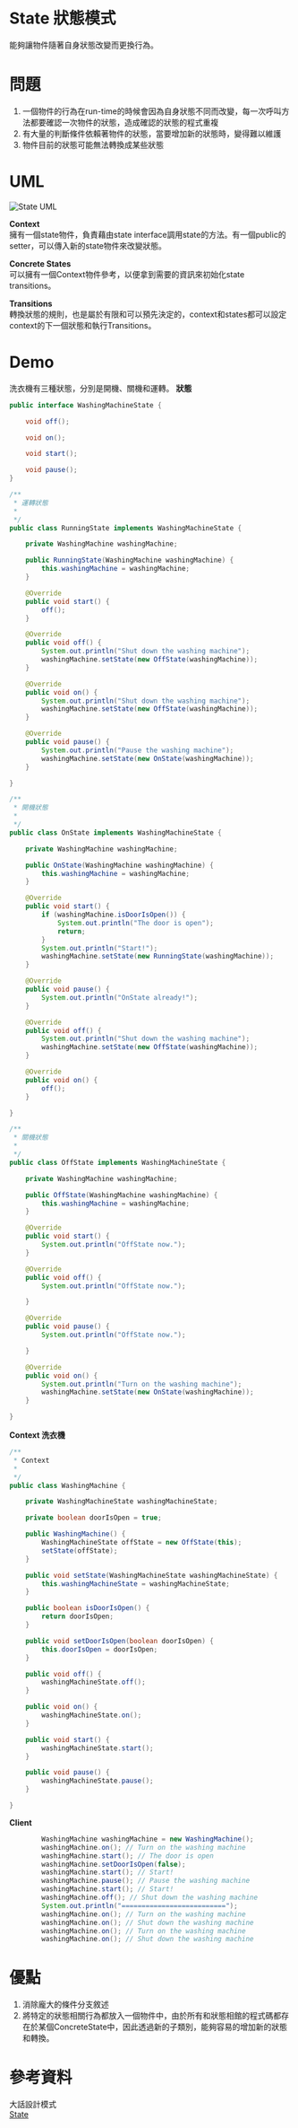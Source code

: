 # State 狀態模式
能夠讓物件隨著自身狀態改變而更換行為。

# 問題
1. 一個物件的行為在run-time的時候會因為自身狀態不同而改變，每一次呼叫方法都要確認一次物件的狀態，造成確認的狀態的程式重複
2. 有大量的判斷條件依賴著物件的狀態，當要增加新的狀態時，變得難以維護
3. 物件目前的狀態可能無法轉換成某些狀態

# UML
![State UML](/picture/state.png)

**Context**  
擁有一個state物件，負責藉由state interface調用state的方法。有一個public的setter，可以傳入新的state物件來改變狀態。
  
**Concrete States**  
可以擁有一個Context物件參考，以便拿到需要的資訊來初始化state transitions。

**Transitions**  
轉換狀態的規則，也是屬於有限和可以預先決定的，context和states都可以設定context的下一個狀態和執行Transitions。

# Demo  
洗衣機有三種狀態，分別是開機、關機和運轉。
**狀態**  
```java
public interface WashingMachineState {

	void off();

	void on();

	void start();

	void pause();
}

/**
 * 運轉狀態
 *
 */
public class RunningState implements WashingMachineState {

	private WashingMachine washingMachine;

	public RunningState(WashingMachine washingMachine) {
		this.washingMachine = washingMachine;
	}

	@Override
	public void start() {
		off();
	}

	@Override
	public void off() {
		System.out.println("Shut down the washing machine");
		washingMachine.setState(new OffState(washingMachine));
	}

	@Override
	public void on() {
		System.out.println("Shut down the washing machine");
		washingMachine.setState(new OffState(washingMachine));
	}

	@Override
	public void pause() {
		System.out.println("Pause the washing machine");
		washingMachine.setState(new OnState(washingMachine));
	}

}

/**
 * 開機狀態
 *
 */
public class OnState implements WashingMachineState {

	private WashingMachine washingMachine;

	public OnState(WashingMachine washingMachine) {
		this.washingMachine = washingMachine;
	}

	@Override
	public void start() {
		if (washingMachine.isDoorIsOpen()) {
			System.out.println("The door is open");
			return;
		}
		System.out.println("Start!");
		washingMachine.setState(new RunningState(washingMachine));
	}

	@Override
	public void pause() {
		System.out.println("OnState already!");
	}

	@Override
	public void off() {
		System.out.println("Shut down the washing machine");
		washingMachine.setState(new OffState(washingMachine));
	}

	@Override
	public void on() {
		off();
	}

}

/**
 * 關機狀態
 *
 */
public class OffState implements WashingMachineState {

	private WashingMachine washingMachine;

	public OffState(WashingMachine washingMachine) {
		this.washingMachine = washingMachine;
	}

	@Override
	public void start() {
		System.out.println("OffState now.");
	}

	@Override
	public void off() {
		System.out.println("OffState now.");

	}

	@Override
	public void pause() {
		System.out.println("OffState now.");

	}

	@Override
	public void on() {
		System.out.println("Turn on the washing machine");
		washingMachine.setState(new OnState(washingMachine));
	}

}

```

**Context 洗衣機**  
```java
/**
 * Context
 *
 */
public class WashingMachine {

	private WashingMachineState washingMachineState;

	private boolean doorIsOpen = true;

	public WashingMachine() {
		WashingMachineState offState = new OffState(this);
		setState(offState);
	}

	public void setState(WashingMachineState washingMachineState) {
		this.washingMachineState = washingMachineState;
	}

	public boolean isDoorIsOpen() {
		return doorIsOpen;
	}

	public void setDoorIsOpen(boolean doorIsOpen) {
		this.doorIsOpen = doorIsOpen;
	}

	public void off() {
		washingMachineState.off();
	}

	public void on() {
		washingMachineState.on();
	}

	public void start() {
		washingMachineState.start();
	}

	public void pause() {
		washingMachineState.pause();
	}

}
```
**Client**
```java
		WashingMachine washingMachine = new WashingMachine();
		washingMachine.on(); // Turn on the washing machine
		washingMachine.start(); // The door is open
		washingMachine.setDoorIsOpen(false);
		washingMachine.start(); // Start!
		washingMachine.pause(); // Pause the washing machine
		washingMachine.start(); // Start!
		washingMachine.off(); // Shut down the washing machine
		System.out.println("==========================");
		washingMachine.on(); // Turn on the washing machine
		washingMachine.on(); // Shut down the washing machine
		washingMachine.on(); // Turn on the washing machine
		washingMachine.on(); // Shut down the washing machine

```

# 優點
1. 消除龐大的條件分支敘述
2. 將特定的狀態相關行為都放入一個物件中，由於所有和狀態相館的程式碼都存在於某個ConcreteState中，因此透過新的子類別，能夠容易的增加新的狀態和轉換。

# 參考資料  
大話設計模式  
[State](https://refactoring.guru/design-patterns/state)